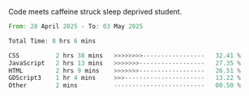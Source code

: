 Code meets caffeine struck sleep deprived student.

<!--START_SECTION:waka-->

```rust
From: 28 April 2025 - To: 03 May 2025

Total Time: 8 hrs 6 mins

CSS          2 hrs 38 mins   >>>>>>>>-----------------   32.41 %
JavaScript   2 hrs 13 mins   >>>>>>>------------------   27.35 %
HTML         2 hrs 9 mins    >>>>>>>------------------   26.51 %
GDScript3    1 hr 4 mins     >>>----------------------   13.22 %
Other        2 mins          -------------------------   00.50 %
```

<!--END_SECTION:waka-->
